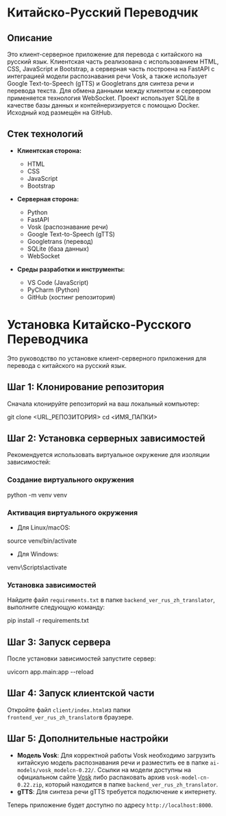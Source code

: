 # Китайско-Русский Переводчик

## Описание

Это клиент-серверное приложение для перевода с китайского на русский язык. Клиентская часть реализована с использованием HTML, CSS, JavaScript и Bootstrap, а серверная часть построена на FastAPI с интеграцией модели распознавания речи Vosk, а также использует Google Text-to-Speech (gTTS) и Googletrans для синтеза речи и перевода текста. Для обмена данными между клиентом и сервером применяется технология WebSocket. Проект использует SQLite в качестве базы данных и контейнеризируется с помощью Docker. Исходный код размещён на GitHub.

## Стек технологий

- **Клиентская сторона:**
  - HTML
  - CSS
  - JavaScript
  - Bootstrap

- **Серверная сторона:**
  - Python
  - FastAPI
  - Vosk (распознавание речи)
  - Google Text-to-Speech (gTTS)
  - Googletrans (перевод)
  - SQLite (база данных)
  - WebSocket

- **Среды разработки и инструменты:**
  - VS Code (JavaScript)
  - PyCharm (Python)
  - GitHub (хостинг репозитория)

# Установка Китайско-Русского Переводчика

Это руководство по установке клиент-серверного приложения для перевода с китайского на русский язык.

## Шаг 1: Клонирование репозитория

Сначала клонируйте репозиторий на ваш локальный компьютер:

git clone <URL_РЕПОЗИТОРИЯ>
cd <ИМЯ_ПАПКИ>

## Шаг 2: Установка серверных зависимостей

Рекомендуется использовать виртуальное окружение для изоляции зависимостей:

### Создание виртуального окружения

python -m venv venv

### Активация виртуального окружения

- Для Linux/macOS:

source venv/bin/activate

- Для Windows:

venv\Scripts\activate

### Установка зависимостей

Найдите файл `requirements.txt` в папке `backend_ver_rus_zh_translator`, выполните следующую команду:

pip install -r requirements.txt

## Шаг 3: Запуск сервера

После установки зависимостей запустите сервер:

uvicorn app.main:app --reload

## Шаг 4: Запуск клиентской части

Откройте файл `client/index.html`из папки `frontend_ver_rus_zh_translator`в браузере.

## Шаг 5: Дополнительные настройки

- **Модель Vosk**: Для корректной работы Vosk необходимо загрузить китайскую модель распознавания речи и разместить ее в папке `ai-models/vosk_modelcn-0.22/`. Ссылки на модели доступны на официальном сайте [Vosk](https://alphacephei.com/vosk/models) либо распаковать архив `vosk-model-cn-0.22.zip`, который находится в папке `backend_ver_rus_zh_translator`.
- **gTTS**: Для синтеза речи gTTS требуется подключение к интернету.


Теперь приложение будет доступно по адресу `http://localhost:8000`.

